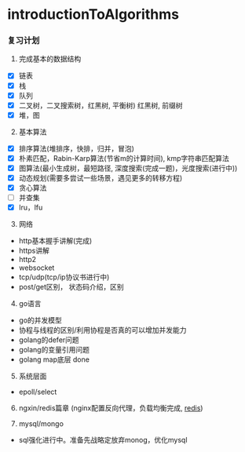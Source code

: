 # introductionToAlgorithms

### 复习计划

1. 完成基本的数据结构

- [x] 链表
- [x] 栈
- [x] 队列
- [x] 二叉树，二叉搜索树，红黑树, 平衡树) 红黑树, 前缀树
- [x] 堆，图

2. 基本算法
- [x] 排序算法(堆排序，快排，归并，冒泡)
- [x] 朴素匹配，Rabin-Karp算法(节省m的计算时间), kmp字符串匹配算法
- [x] 图算法(最小生成树，最短路径, 深度搜索(完成一题)，光度搜索(进行中))
- [x] 动态规划(需要多尝试一些场景，遇见更多的转移方程)
- [x] 贪心算法
- [ ] 并查集
- [x] lru，lfu

3. 网络
- http基本握手讲解(完成)
- https讲解
- http2
- websocket
- tcp/udp(tcp/ip协议书进行中)
- post/get区别， 状态码介绍，区别

4. go语言
- go的并发模型
- 协程与线程的区别/利用协程是否真的可以增加并发能力
- golang的defer问题
- golang的变量引用问题
- golang map底层 done


5. 系统层面
- epoll/select

6. ngxin/redis篇章 (nginx配置反向代理，负载均衡完成, [redis](https://github.com/stevenshuang/redis))

7. mysql/mongo
- sql强化进行中。准备先战略定放弃monog，优化mysql
